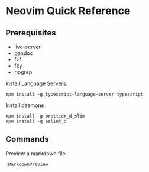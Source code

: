 # Neovim Quick Reference

## Prerequisites
- live-server
- pandoc
- fzf
- fzy
- ripgrep

Install Language Servers:

```
npm install -g typescript-language-server typescript
```

Install daemons
```
npm install -g prettier_d_slim
npm install -g eslint_d
```

## Commands

Preview a markdown file -
```
:MarkdownPreview
```
